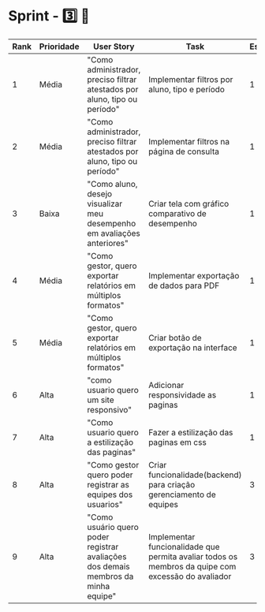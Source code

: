 # Sprint - 3️⃣ 🎯


| Rank | Prioridade | User Story                                                                 | Task                                             | Estimativa |
| ---- | ---------- | -------------------------------------------------------------------------- | ------------------------------------------------ | ---------- |
| 1    | Média      | "Como administrador, preciso filtrar atestados por aluno, tipo ou período" | Implementar filtros por aluno, tipo e período    | 1          |
| 2    | Média      | "Como administrador, preciso filtrar atestados por aluno, tipo ou período" | Implementar filtros na página de consulta        | 1          |
| 3    | Baixa      | "Como aluno, desejo visualizar meu desempenho em avaliações anteriores"    | Criar tela com gráfico comparativo de desempenho | 1          |
| 4    | Média      | "Como gestor, quero exportar relatórios em múltiplos formatos"             | Implementar exportação de dados para PDF         | 1          |
| 5    | Média      | "Como gestor, quero exportar relatórios em múltiplos formatos"             | Criar botão de exportação na interface           | 1          |
| 6    | Alta       |"como usuario quero um site responsivo"                                     | Adicionar responsividade as paginas              |    1       |
|7     | Alta       | "Como usuario quero a estilização das paginas"                              |Fazer a estilização das paginas em css            |   1        |
|8|Alta| "Como gestor quero poder registrar as equipes dos usuarios"| Criar funcionalidade(backend) para criação  gerenciamento de equipes| 3|
|9|Alta| "Como usuário quero poder registrar avaliações dos demais membros da minha equipe"| Implementar funcionalidade que permita avaliar todos os membros da quipe com excessão do avaliador| 3|





